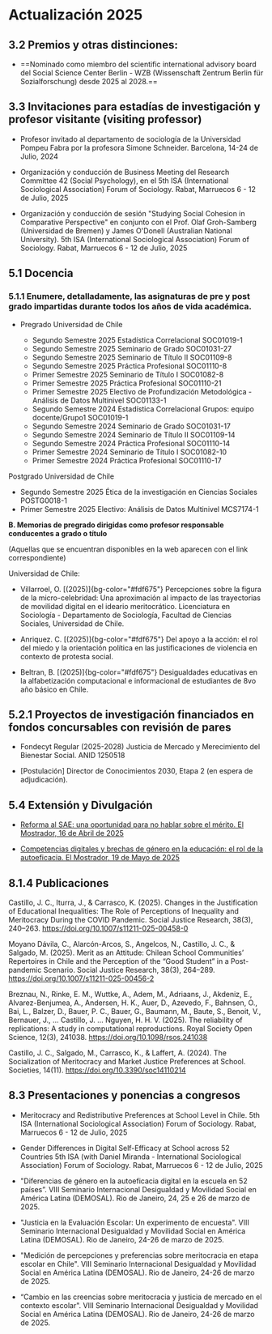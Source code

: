 # Actualización 2025

## 3.2 Premios y otras distinciones:

- ==Nominado como miembro del scientific international advisory board del Social Science Center Berlin - WZB (Wissenschaft Zentrum Berlin für Sozialforschung) desde 2025 al 2028.==


## 3.3 Invitaciones para estadías de investigación y profesor visitante (visiting professor)

- Profesor invitado al departamento de sociología de la Universidad Pompeu Fabra por la profesora Simone Schneider. Barcelona, 14-24 de Julio, 2024

- Organización y conducción de Business Meeting del Research Committee 42 (Social Psychology), en el 5th ISA (International Sociological Association) Forum of Sociology. Rabat, Marruecos 6 - 12 de Julio, 2025

- Organización y conducción de sesión "Studying Social Cohesion in Comparative Perspective" en conjunto con el Prof. Olaf Groh-Samberg (Universidad de Bremen) y James O'Donell (Australian National University).  5th ISA (International Sociological Association) Forum of Sociology. Rabat, Marruecos 6 - 12 de Julio, 2025

## 5.1 Docencia

### 5.1.1 Enumere, detalladamente, las asignaturas de pre y post grado impartidas durante todos los años de vida académica.

- Pregrado Universidad de Chile

  - Segundo Semestre 2025	Estadística Correlacional	SOC01019-1
  - Segundo Semestre 2025	Seminario de Grado	SOC01031-27
  - Segundo Semestre 2025	Seminario de Título II	SOC01109-8
  - Segundo Semestre 2025	Práctica Profesional	SOC01110-8
  - Primer Semestre 2025	Seminario de Título I	SOC01082-8
  - Primer Semestre 2025	Práctica Profesional	SOC01110-21
  - Primer Semestre 2025	Electivo de Profundización Metodológica - Análisis de Datos Multinivel	SOC01133-1
  - Segundo Semestre 2024	Estadística Correlacional Grupos:     equipo docente/Grupo1	SOC01019-1
  - Segundo Semestre 2024	Seminario de Grado	SOC01031-17
  - Segundo Semestre 2024	Seminario de Título II	SOC01109-14
  - Segundo Semestre 2024	Práctica Profesional	SOC01110-14
  - Primer Semestre 2024	Seminario de Título I	SOC01082-10
  - Primer Semestre 2024	Práctica Profesional	SOC01110-17

Postgrado Universidad de Chile

  - Segundo Semestre 2025	Ética de la investigación en Ciencias Sociales	POSTG0018-1
  - Primer Semestre 2025	Electivo: Análisis de Datos Multinivel	MCS7174-1

**B. Memorias de pregrado dirigidas como profesor responsable conducentes a grado o título**

(Aquellas que se encuentran disponibles en la web aparecen con el link correspondiente)

Universidad de Chile:

- Villarroel, O. [(2025)]{bg-color="#fdf675"} Percepciones sobre la figura de la micro-celebridad: Una aproximación al impacto de las trayectorias de movilidad digital en el ideario meritocrático. Licenciatura en Sociología - Departamento de Sociología, Facultad de Ciencias Sociales, Universidad de Chile.

- Anriquez. C. [(2025)]{bg-color="#fdf675"} Del apoyo a la acción: el rol del miedo y la orientación política en las justificaciones de violencia en contexto de protesta social.

- Beltran, B. [(2025)]{bg-color="#fdf675"} Desigualdades educativas en la alfabetización computacional e informacional de estudiantes de 8vo año básico en Chile.


## 5.2.1 Proyectos de investigación financiados en fondos concursables con revisión de pares

- Fondecyt Regular (2025-2028) Justicia de Mercado y Merecimiento del Bienestar Social. ANID 1250518

- [Postulación] Director de Conocimientos 2030, Etapa 2 (en espera de adjudicación). 

## 5.4 Extensión y Divulgación

- [Reforma al SAE: una oportunidad para no hablar sobre el mérito. El Mostrador, 16 de Abril de 2025](https://www.elmostrador.cl/noticias/opinion/columnas/2025/04/16/reforma-al-sae-una-oportunidad-para-no-hablar-sobre-el-merito/)

- [Competencias digitales y brechas de género en la educación: el rol de la autoeficacia. El Mostrador, 19 de Mayo de 2025](https://www.elmostrador.cl/noticias/opinion/columnas/2025/05/19/competencias-digitales-y-brechas-de-genero-en-la-educacion-el-rol-de-la-autoeficacia/)

## 8.1.4 Publicaciones

Castillo, J. C., Iturra, J., & Carrasco, K. (2025). Changes in the Justification of Educational Inequalities: The Role of Perceptions of Inequality and Meritocracy During the COVID Pandemic. Social Justice Research, 38(3), 240–263. https://doi.org/10.1007/s11211-025-00458-0

Moyano Dávila, C., Alarcón-Arcos, S., Angelcos, N., Castillo, J. C., & Salgado, M. (2025). Merit as an Attitude: Chilean School Communities’ Repertoires in Chile and the Perception of the “Good Student” in a Post-pandemic Scenario. Social Justice Research, 38(3), 264–289. https://doi.org/10.1007/s11211-025-00456-2

Breznau, N., Rinke, E. M., Wuttke, A., Adem, M., Adriaans, J., Akdeniz, E., Alvarez-Benjumea, A., Andersen, H. K., Auer, D., Azevedo, F., Bahnsen, O., Bai, L., Balzer, D., Bauer, P. C., Bauer, G., Baumann, M., Baute, S., Benoit, V., Bernauer, J., … Castillo, J. ... Nguyen, H. H. V. (2025). The reliability of replications: A study in computational reproductions. Royal Society Open Science, 12(3), 241038. https://doi.org/10.1098/rsos.241038

Castillo, J. C., Salgado, M., Carrasco, K., & Laffert, A. (2024). The Socialization of Meritocracy and Market Justice Preferences at School. Societies, 14(11). https://doi.org/10.3390/soc14110214

## 8.3 Presentaciones y ponencias a congresos

- Meritocracy and Redistributive Preferences at School Level in Chile.  5th ISA (International Sociological Association) Forum of Sociology. Rabat, Marruecos 6 - 12 de Julio, 2025

- Gender Differences in Digital Self-Efficacy at School across 52 Countries 5th ISA (with Daniel Miranda - International Sociological Association) Forum of Sociology. Rabat, Marruecos 6 - 12 de Julio, 2025

- "Diferencias de género en la autoeficacia digital en la escuela en 52 países”. VIII Seminario Internacional Desigualdad y Movilidad Social en América Latina (DEMOSAL). Rio de Janeiro, 24, 25 e 26 de marzo de 2025.
  
- "Justicia en la Evaluación Escolar: Un experimento de encuesta". VIII Seminario Internacional Desigualdad y Movilidad Social en América Latina (DEMOSAL). Rio de Janeiro, 24-26 de marzo de 2025.

- "Medición de percepciones y preferencias sobre meritocracia en etapa escolar en Chile". VIII Seminario Internacional Desigualdad y Movilidad Social en América Latina (DEMOSAL). Rio de Janeiro, 24-26 de marzo de 2025.

- “Cambio en las creencias sobre meritocracia y justicia de mercado en el contexto escolar". VIII Seminario Internacional Desigualdad y Movilidad Social en América Latina (DEMOSAL). Rio de Janeiro, 24-26 de marzo de 2025.


